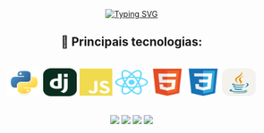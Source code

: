 <div align="center"  style="text-align: center;">
  <a href="https://git.io/typing-svg"><img src="https://readme-typing-svg.herokuapp.com?font=Fira+Code&duration=4500&pause=1000&color=F7F7F7&center=true&multiline=true&random=false&width=380&height=120&lines=Ol%C3%A1%2C+me+chamo+Matheus;Desenvolvedor+back-end+%F0%9F%92%BB;Bem-vindos+ao+meu+perfil!!!+%F0%9F%98%84" alt="Typing SVG" /></a>
</div>

<h2 align="center">🚀 Principais tecnologias:</h2>
<div align="center">
  <div style="display: inline_block"><br>
	<img align="center" alt="every-Python" height="50" width="60" src="https://raw.githubusercontent.com/devicons/devicon/master/icons/python/python-original.svg">
	<img align="center" alt="every-django" height="50" width="60" src="https://github.com/tandpfun/skill-icons/blob/main/icons/Django.svg">
  <img align="center" alt="every-Js" height="50" width="60" src="https://raw.githubusercontent.com/devicons/devicon/master/icons/javascript/javascript-plain.svg">
  <img align="center" alt="every-React" height="50" width="60" src="https://raw.githubusercontent.com/devicons/devicon/master/icons/react/react-original.svg">
  <img align="center" alt="every-HTML" height="50" width="60" src="https://raw.githubusercontent.com/devicons/devicon/master/icons/html5/html5-original.svg">
  <img align="center" alt="every-CSS" height="50" width="60" src="https://raw.githubusercontent.com/devicons/devicon/master/icons/css3/css3-original.svg">
  <img align="center" alt="every-java" height="50" width="60" src="https://github.com/tandpfun/skill-icons/blob/main/icons/Java-Light.svg">
</div>

  <br>
  <br>
  
<div>
  <a href="https://www.instagram.com/matheuzsiq/" target="_blank"><img src="https://img.shields.io/badge/-Instagram-%23E4405F?style=for-the-badge&logo=instagram&logoColor=white" target="_blank"></a>
  <a href="" target="_blank"><img src="https://img.shields.io/badge/Discord-7289DA?style=for-the-badge&logo=discord&logoColor=white" target="_blank"></a> 
  <a href = "mailto:matheus.siqueira.10977@a.fecaf.com.br"><img src="https://img.shields.io/badge/-Gmail-%23333?style=for-the-badge&logo=gmail&logoColor=white" target="_blank"></a>
  <a href="" target="_blank"><img src="https://img.shields.io/badge/-LinkedIn-%230077B5?style=for-the-badge&logo=linkedin&logoColor=white" target="_blank"></a>   
</div>
